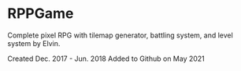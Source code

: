 # RPPGame

Complete pixel RPG with tilemap generator, battling system, and level system by Elvin.

Created Dec. 2017 - Jun. 2018
Added to Github on May 2021

